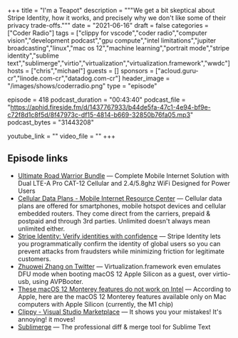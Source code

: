 +++
title = "I'm a Teapot"
description = """We get a bit skeptical about Stripe Identity, how it works, and precisely why we don't like some of their privacy trade-offs."""
date = "2021-06-16"
draft = false
categories = ["Coder Radio"]
tags = ["clippy for vscode","coder radio","computer vision","development podcast","gpu compute","intel limitations","jupiter broadcasting","linux","mac os 12","machine learning","portrait mode","stripe identity","sublime text","sublimerge","virtio","virtualization","virtualization.framework","wwdc"]
hosts = ["chris","michael"]
guests = []
sponsors = ["acloud.guru-cr","linode.com-cr","datadog.com-cr"]
header_image = "/images/shows/coderradio.png"
type = "episode"

episode = 418
podcast_duration = "00:43:40"
podcast_file = "https://aphid.fireside.fm/d/1437767933/b44de5fa-47c1-4e94-bf9e-c72f8d1c8f5d/8f47973c-df15-4814-b669-32850b76fa05.mp3"
podcast_bytes = "31443208"

youtube_link = ""
video_file = ""
+++

## Episode links

  * [Ultimate Road Warrior Bundle](https://www.mobilemusthave.com/Ultimate-Road-Warrior-Bundle-with-Poynting_p_168.html "Ultimate Road Warrior Bundle") — Complete Mobile Internet Solution with Dual LTE-A Pro CAT-12 Cellular and 2.4/5.8ghz WiFi Designed for Power Users
  * [Cellular Data Plans - Mobile Internet Resource Center](https://www.rvmobileinternet.com/gear/cellular-data-plans/ "Cellular Data Plans - Mobile Internet Resource Center") — Cellular data plans are offered for smartphones, mobile hotspot devices and cellular embedded routers. They come direct from the carriers, prepaid & postpaid and through 3rd parties. Unlimited doesn't always mean unlimited either.
  * [Stripe Identity: Verify identities with confidence](https://stripe.com/identity "Stripe Identity: Verify identities with confidence") — Stripe Identity lets you programmatically confirm the identity of global users so you can prevent attacks from fraudsters while minimizing friction for legitimate customers.
  * [Zhuowei Zhang on Twitter](https://twitter.com/zhuowei/status/1402114361754259456?s=20 "Zhuowei Zhang on Twitter") — Virtualization.framework even emulates DFU mode when booting macOS 12 Apple Silicon as a guest, over virtio-usb, using AVPBooter.
  * [These macOS 12 Monterey features do not work on Intel](https://arstechnica.com/gadgets/2021/06/these-macos-monterey-features-wont-work-on-intel-macs/ "These macOS 12 Monterey features do not work on Intel") — According to Apple, here are the macOS 12 Monterey features available only on Mac computers with Apple Silicon (currently, the M1 chip)
  * [Clippy - Visual Studio Marketplace](https://marketplace.visualstudio.com/items?itemName=fleshywaffles.vs-code-clippy "Clippy - Visual Studio Marketplace") — It shows you your mistakes! It's annoying! it moves!
  * [Sublimerge](https://www.sublimerge.com/ "Sublimerge") — The professional diff & merge tool for Sublime Text 

